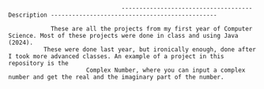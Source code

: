                                     ------------------------------------- Description -----------------------------------------------

                These are all the projects from my first year of Computer Science. Most of these projects were done in class and using Java (2024). 
              These were done last year, but ironically enough, done after I took more advanced classes. An example of a project in this repository is the
                          Complex Number, where you can input a complex number and get the real and the imaginary part of the number. 
